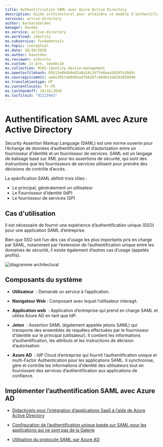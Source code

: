 ```yaml
---
title: Authentification SAML avec Azure Active Directory
description: Guide architectural pour atteindre ce modèle d’authentification
services: active-directory
author: BarbaraSelden
manager: daveba
ms.service: active-directory
ms.workload: identity
ms.subservice: fundamentals
ms.topic: conceptual
ms.date: 10/10/2020
ms.author: baselden
ms.reviewer: ajburnle
ms.custom: it-pro, seodec18
ms.collection: M365-identity-device-management
ms.openlocfilehash: 05b13e04db8e83a8a10c2d7fe0aea202dfa3b69c
ms.sourcegitcommit: ae6e7057a00d95ed7b828fc8846e3a6281859d40
ms.translationtype: HT
ms.contentlocale: fr-FR
ms.lasthandoff: 10/16/2020
ms.locfileid: "92113943"
---
```

# <a name="saml-authentication-with-azure-active-directory"></a>Authentification SAML avec Azure Active Directory

Security Assertion Markup Language (SAML) est une norme ouverte pour l’échange de données d’authentification et d’autorisation entre un fournisseur d’identité et un fournisseur de services. SAML est un langage de balisage basé sur XML pour les assertions de sécurité, qui sont des instructions que les fournisseurs de services utilisent pour prendre des décisions de contrôle d’accès. 

La spécification SAML définit trois rôles :

* Le principal, généralement un utilisateur
* Le Fournisseur d’identité (IdP)
* Le fournisseur de services (SP)


## <a name="use-when"></a>Cas d'utilisation

Il est nécessaire de fournir une expérience d’authentification unique (SSO) pour une application SAML d’entreprise.

Bien que SSO soit l’un des cas d’usage les plus importants pris en charge par SAML, notamment par l’extension de l’authentification unique entre les domaines de sécurité, il existe également d’autres cas d’usage (appelés profils). 

![diagramme architectural](./media/authentication-patterns/saml-auth.png)

## <a name="components-of-system"></a>Composants du système

* **Utilisateur**  : Demande un service à l’application.

* **Navigateur Web** : Composant avec lequel l’utilisateur interagit.

* **Application web**  : Application d’entreprise qui prend en charge SAML et utilise Azure AD en tant que IdP.

* **Jeton**  : Assertion SAML (également appelée jetons SAML) qui transporte des ensembles de requêtes effectuées par le fournisseur d’identité sur le principal (utilisateur). Il contient les informations d’authentification, les attributs et les instructions de décision d’autorisation.

* **Azure AD**  : IdP Cloud d’entreprise qui fournit l’authentification unique et multi-Factor Authentication pour les applications SAML. Il synchronise, gère et contrôle les informations d’identité des utilisateurs tout en fournissant des services d’authentification aux applications de confiance. 

## <a name="implement-saml-authentication-with-azure-ad"></a>Implémenter l’authentification SAML avec Azure AD

* [Didacticiels pour l’intégration d’applications SaaS à l’aide de Azure Active Directory](https://docs.microsoft.com/azure/active-directory/saas-apps/tutorial-list) 

* [Configuration de l’authentification unique basée sur SAML pour les applications qui ne sont pas de la Galerie](https://docs.microsoft.com/azure/active-directory/manage-apps/add-non-gallery-app) 

* [Utilisation du protocole SAML par Azure AD](https://docs.microsoft.com/azure/active-directory/develop/active-directory-saml-protocol-reference)
